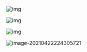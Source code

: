 ![img](https://img-blog.csdnimg.cn/20210422223526669.png?x-oss-process=image/watermark,type_ZmFuZ3poZW5naGVpdGk,shadow_10,text_aHR0cHM6Ly9ibG9nLmNzZG4ubmV0L3FxXzQwMzEwNzEw,size_16,color_FFFFFF,t_70)

![img](https://img-blog.csdnimg.cn/20210422223620279.png?x-oss-process=image/watermark,type_ZmFuZ3poZW5naGVpdGk,shadow_10,text_aHR0cHM6Ly9ibG9nLmNzZG4ubmV0L3FxXzQwMzEwNzEw,size_16,color_FFFFFF,t_70)

![img](https://img-blog.csdnimg.cn/20210422223438250.png?x-oss-process=image/watermark,type_ZmFuZ3poZW5naGVpdGk,shadow_10,text_aHR0cHM6Ly9ibG9nLmNzZG4ubmV0L3FxXzQwMzEwNzEw,size_16,color_FFFFFF,t_70)

![image-20210422224305721](C:\Users\Administrator\AppData\Roaming\Typora\typora-user-images\image-20210422224305721.png)